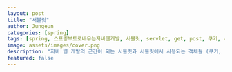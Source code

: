 ```yaml
---
layout: post
title: "서블릿"
author: Jungeun
categories: [spring]
tags: [spring, 스프링부트로배우는자바웹개발, 서블릿, servlet, get, post, 쿠키, 세션]
image: assets/images/cover.png
description: "자바 웹 개발의 근간이 되는 서블릿과 서블릿에서 사용되는 객체들 (쿠키, 세션)에 대한 설명"
featured: false
---
```


